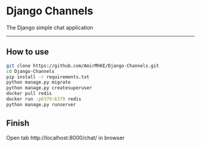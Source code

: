 # Django Channels

The Django simple chat application
<hr>

## How to use

```bash
git clone https://github.com/AmirMhKE/Django-Channels.git
cd Django-Channels
pip install -r requirements.txt
python manage.py migrate
python manage.py createsuperuser
docker pull redis
docker run -p6379:6379 redis
python manage.py runserver
```
## Finish
Open tab http://localhost:8000/chat/ in browser
